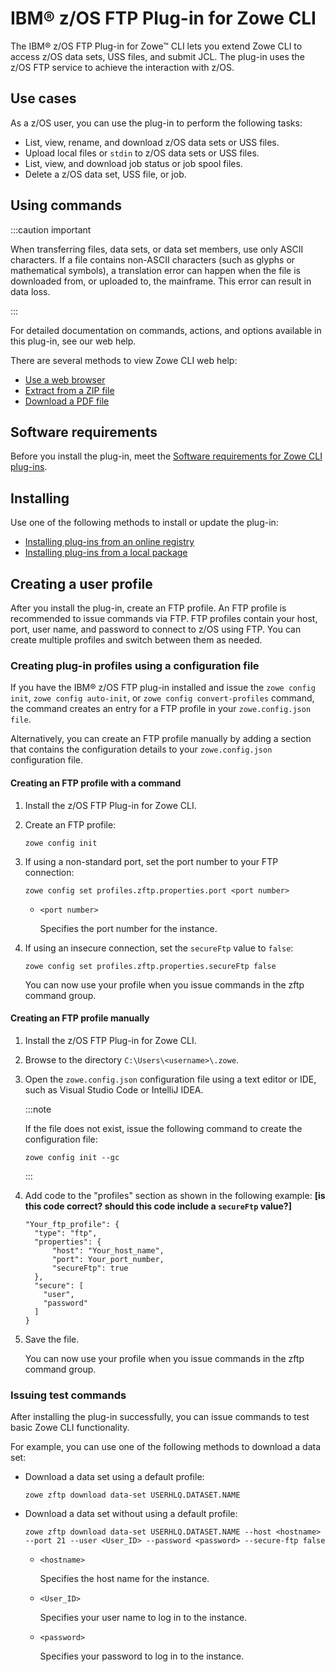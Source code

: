 # IBM® z/OS FTP Plug-in for Zowe CLI

The IBM® z/OS FTP Plug-in for Zowe&trade; CLI lets you extend Zowe CLI to access z/OS data sets, USS files, and submit JCL. The plug-in uses the z/OS FTP service to achieve the interaction with z/OS.

## Use cases

As a z/OS user, you can use the plug-in to perform the following tasks:

  - List, view, rename, and download z/OS data sets or USS files.
  - Upload local files or `stdin` to z/OS data sets or USS files.
  - List, view, and download job status or job spool files.
  - Delete a z/OS data set, USS file, or job.

## Using commands

:::caution important

When transferring files, data sets, or data set members, use only ASCII characters. If a file contains non-ASCII characters (such as glyphs or mathematical symbols), a translation error can happen when the file is downloaded from, or uploaded to, the mainframe. This error can result in data loss.

:::

For detailed documentation on commands, actions, and options available in this plug-in, see our web help.

There are several methods to view Zowe CLI web help:

- <a href="/v3.0.x/web_help/index.html" target="_blank">Use a web browser</a>
- <a href="/v3.0.x/zowe_web_help.zip" target="_blank">Extract from a ZIP file</a>
- <a href="/v3.0.x/CLIReference_Zowe.pdf" target="_blank">Download a PDF file</a>

## Software requirements

Before you install the plug-in, meet the [Software requirements for Zowe CLI plug-ins](cli-swreqplugins.md).

## Installing

Use one of the following methods to install or update the plug-in:

- [Installing plug-ins from an online registry](cli-installplugins.md#installing-plug-ins-from-an-online-registry)
- [Installing plug-ins from a local package](cli-installplugins.md#installing-plug-ins-from-a-local-package)

## Creating a user profile

After you install the plug-in, create an FTP profile. An FTP profile is recommended to issue commands via FTP. FTP profiles contain your host, port, user name, and password to connect to z/OS using FTP. You can create multiple profiles and switch between them as needed.

### Creating plug-in profiles using a configuration file

If you have the IBM® z/OS FTP plug-in installed and issue the `zowe config init`, `zowe config auto-init`, or `zowe config convert-profiles` command, the command creates an entry for a FTP profile in your `zowe.config.json file`.

Alternatively, you can create an FTP profile manually by adding a section that contains the configuration details to your `zowe.config.json` configuration file.

#### Creating an FTP profile with a command

1.  Install the z/OS FTP Plug-in for Zowe CLI.
2.  Create an FTP profile:

    ```
    zowe config init
    ```
3.  If using a non-standard port, set the port number to your FTP connection:

    ```
    zowe config set profiles.zftp.properties.port <port number>
    ```

    - `<port number>`

      Specifies the port number for the instance.
4. If using an insecure connection, set the `secureFtp` value to `false`:

    ```
    zowe config set profiles.zftp.properties.secureFtp false
    ```
    You can now use your profile when you issue commands in the zftp command group.

#### Creating an FTP profile manually

1.  Install the z/OS FTP Plug-in for Zowe CLI.

2. Browse to the directory `C:\Users\<username>\.zowe`.

3. Open the `zowe.config.json` configuration file using a text editor or IDE, such as Visual Studio Code or IntelliJ IDEA.

    :::note
    
    If the file does not exist, issue the following command to create the configuration file:
    ```
    zowe config init --gc
    ```
    
    :::

4. Add code to the "profiles" section as shown in the following example: **[is this code correct? should this code include a `secureFtp` value?]**

    ```
    "Your_ftp_profile": {
      "type": "ftp",
      "properties": {
          "host": "Your_host_name",
          "port": Your_port_number,
          "secureFtp": true
      },
      "secure": [
        "user",
        "password"
      ]
    }
    ```

5. Save the file.

    You can now use your profile when you issue commands in the zftp command group.

### Issuing test commands

After installing the plug-in successfully, you can issue commands to test basic Zowe CLI functionality.

For example, you can use one of the following methods to download a data set:

- Download a data set using a default profile:
  ```
  zowe zftp download data-set USERHLQ.DATASET.NAME
  ```
- Download a data set without using a default profile:
  ```
  zowe zftp download data-set USERHLQ.DATASET.NAME --host <hostname> --port 21 --user <User_ID> --password <password> --secure-ftp false
  ```

    - `<hostname>`
      
      Specifies the host name for the instance.

    - `<User_ID>`
      
      Specifies your user name to log in to the instance.

    - `<password>`
      
      Specifies your password to log in to the instance.
